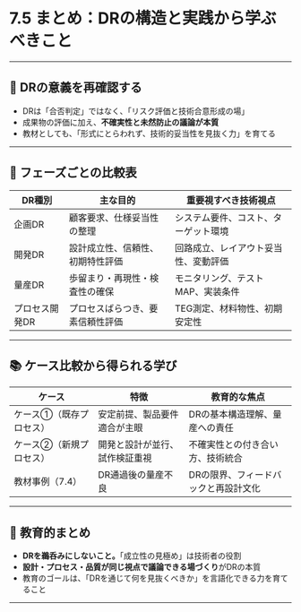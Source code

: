 # 7.5 まとめ：DRの構造と実践から学ぶべきこと

---

## 📌 DRの意義を再確認する

- DRは「合否判定」ではなく、「リスク評価と技術合意形成の場」
- 成果物の評価に加え、**不確実性と未然防止の議論が本質**
- 教材としても、「形式にとらわれず、技術的妥当性を見抜く力」を育てる

---

## 🔁 フェーズごとの比較表

| DR種別       | 主な目的                             | 重要視すべき技術視点 |
|--------------|--------------------------------------|------------------------|
| 企画DR       | 顧客要求、仕様妥当性の整理           | システム要件、コスト、ターゲット環境 |
| 開発DR       | 設計成立性、信頼性、初期特性評価     | 回路成立、レイアウト妥当性、変動評価 |
| 量産DR       | 歩留まり・再現性・検査性の確保       | モニタリング、テストMAP、実装条件 |
| プロセス開発DR | プロセスばらつき、要素信頼性評価   | TEG測定、材料物性、初期安定性 |

---

## 📚 ケース比較から得られる学び

| ケース | 特徴 | 教育的な焦点 |
|--------|------|----------------|
| ケース①（既存プロセス） | 安定前提、製品要件適合が主眼 | DRの基本構造理解、量産への責任 |
| ケース②（新規プロセス） | 開発と設計が並行、試作検証重視 | 不確実性との付き合い方、技術統合 |
| 教材事例（7.4） | DR通過後の量産不良 | DRの限界、フィードバックと再設計文化 |

---

## 🎯 教育的まとめ

- **DRを鵜呑みにしないこと。**「成立性の見極め」は技術者の役割
- **設計・プロセス・品質が同じ視点で議論できる場づくり**がDRの本質
- 教育のゴールは、「DRを通じて何を見抜くべきか」を言語化できる力を育てること

---
